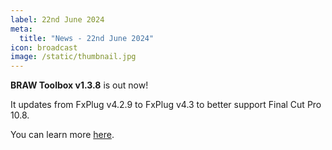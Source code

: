 ```yaml
---
label: 22nd June 2024
meta:
  title: "News - 22nd June 2024"
icon: broadcast
image: /static/thumbnail.jpg
---
```


**BRAW Toolbox v1.3.8** is out now!

It updates from FxPlug v4.2.9 to FxPlug v4.3 to better support Final Cut Pro 10.8.

You can learn more [here](https://brawtoolbox.fcp.cafe).
